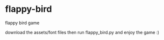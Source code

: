 # flappy-bird
flappy bird game


download the assets/font files then run flappy_bird.py and enjoy the game :) 
